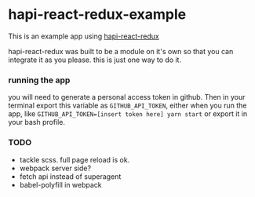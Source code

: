 # hapi-react-redux-example
This is an example app using [hapi-react-redux](https://github.com/kellyrmilligan/hapi-react-redux)

hapi-react-redux was built to be a module on it's own so that you can integrate it as you please. this is just one way to do it.

### running the app
you will need to generate a personal access token in github. Then in your terminal export this variable as `GITHUB_API_TOKEN`, either when you run the app, like `GITHUB_API_TOKEN=[insert token here] yarn start` or export it in your bash profile.

### TODO
- tackle scss. full page reload is ok.
- webpack server side?
- fetch api instead of superagent
- babel-polyfill in webpack
